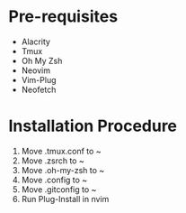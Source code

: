 # Pre-requisites
- Alacrity
- Tmux
- Oh My Zsh
- Neovim
- Vim-Plug
- Neofetch

# Installation Procedure
1. Move .tmux.conf to ~
2. Move .zsrch to ~
3. Move .oh-my-zsh to ~
4. Move .config to ~
5. Move .gitconfig to ~
6. Run Plug-Install in nvim
